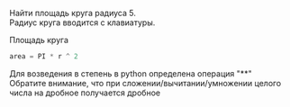 Найти площадь круга радиуса 5.  
Радиус круга вводится с клавиатуры.

Площадь круга

```python
area = PI * r ^ 2
```

<div class="hint">
  Для возведения в степень в python определена операция "**"
</div>

<div class="hint">
  Обратите внимание, что при сложении/вычитании/умножении целого числа на дробное получается дробное
</div>
